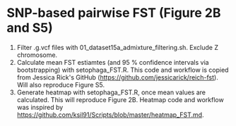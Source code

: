 # SNP-based pairwise FST (Figure 2B and S5) 

1. Filter .g.vcf files with 01_dataset15a_admixture_filtering.sh. Exclude Z chromosome.
2. Calculate mean FST estiamtes (and 95 % confidence intervals via bootstrapping) with setophaga_FST.R. This code and workflow is copied from Jessica Rick's GitHub (https://github.com/jessicarick/reich-fst). Will also reproduce Figure S5. 
3. Generate heatmap with setophaga_FST.R, once mean values are calculated. This will reproduce Figure 2B. Heatmap code and workflow was inspired by https://github.com/ksil91/Scripts/blob/master/heatmap_FST.md. 

